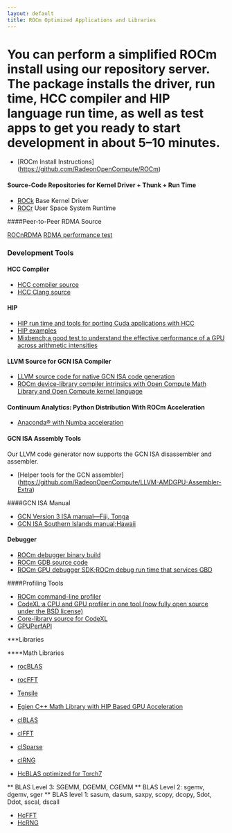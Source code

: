 ```yaml
---
layout: default
title: ROCm Optimized Applications and Libraries
---
```


# You can perform a simplified ROCm install using our repository server. The package installs the driver, run time, HCC compiler and HIP language run time, as well as test apps to get you ready to start development in about 5&ndash;10 minutes. 
* [ROCm Install Instructions] (https://github.com/RadeonOpenCompute/ROCm)


#### Source-Code Repositories for Kernel Driver + Thunk + Run Time

* [ROCk](https://github.com/RadeonOpenCompute/ROCK-Kernel-Driver) Base Kernel Driver 
* [ROCr](https://github.com/RadeonOpenCompute/ROCR-Runtime) User Space System Runtime 

####Peer-to-Peer RDMA Source


[ROCnRDMA](https://github.com/RadeonOpenCompute/ROCnRDMA)
[RDMA performance test](https://github.com/RadeonOpenCompute/rdma-perftest)

### Development Tools

#### HCC Compiler

* [HCC compiler source](href="https://github.com/RadeonOpenCompute/hcc)
* [HCC Clang source](https://github.com/RadeonOpenCompute/hcc-clang)

#### HIP

* [HIP run time and tools for porting Cuda applications with HCC](https://github.com/GPUOpen-ProfessionalCompute-Tools/HIP)
* [HIP examples](https://github.com/GPUOpen-ProfessionalCompute-Tools/HIP-Examples)
* [Mixbench;a good test to understand the effective performance of a GPU across arithmetic intensities](https://github.com/ekondis/mixbench)

#### LLVM Source for GCN ISA Compiler

* [LLVM source code for native GCN ISA code generation](https://github.com/RadeonOpenCompute/llvm)
* [ROCm device-library compiler intrinsics with Open Compute Math Library and Open Compute kernel language](https://github.com/RadeonOpenCompute/ROCm-Device-Libs)


#### Continuum Analytics: Python Distribution With ROCm Acceleration

* [Anaconda® with Numba acceleration](http://numba.pydata.org/numba-doc/latest/index.html)


#### GCN ISA Assembly Tools

Our LLVM code generator now supports the GCN ISA disassembler and assembler. 

* [Helper tools for the GCN assembler] (https://github.com/RadeonOpenCompute/LLVM-AMDGPU-Assembler-Extra)

####GCN ISA Manual


* [GCN Version 3 ISA manual&mdash;Fiji, Tonga](http://amd-dev.wpengine.netdna-cdn.com/wordpress/media/2013/12/AMD_GCN3_Instruction_Set_Architecture_rev1.1.pdf)
* [GCN ISA Southern Islands manual;Hawaii](http://bit.ly/29t5aQP)

#### Debugger

* [ROCm debugger binary build](https://github.com/RadeonOpenCompute/ROCm-Debugger)
* [ROCm GDB source code](https://github.com/RadeonOpenCompute/ROCm-GDB)
* [ROCm GPU debugger SDK;ROCm debug run time that services GBD](https://github.com/RadeonOpenCompute/ROCm-GPUDebugSDK)

####Profiling Tools


* [ROCm command-line profiler](https://github.com/RadeonOpenCompute/ROCm-Profiler)
* [CodeXL;a CPU and GPU profiler in one tool (now fully open source under the BSD license)](https://github.com/GPUOpen-Tools/CodeXL)
* [Core-library source for CodeXL](https://github.com/GPUOpen-Tools/CxlCommon)
* [GPUPerfAPI](https://github.com/GPUOpen-Tools/GPA)

***Libraries

****Math Libraries

* [rocBLAS](https://github.com/ROCmSoftwarePlatform/rocBLAS)
* [rocFFT](https://github.com/ROCmSoftwarePlatform/rocFFT)
* [Tensile](https://github.com/ROCmSoftwarePlatform/Tensile)

* [Egien C++ Math Library with HIP Based GPU Acceleration](https://github.com/ROCmSoftwarePlatform/hipeigen) 

* [clBLAS](https://github.com/clMathLibraries/clBLAS)
* [clFFT](https://github.com/clMathLibraries/clFFT)
* [clSparse](https://github.com/clMathLibraries/clSPARSE)
* [clRNG](https://github.com/clMathLibraries/clRNG)

* [HcBLAS optimized for Torch7](https://github.com/ROCmSoftwarePlatform/hcBLAS)

** BLAS Level 3: SGEMM, DGEMM, CGEMM 
** BLAS Level 2: sgemv, dgemv, sger 
** BLAS level 1: sasum, dasum, saxpy, scopy, dcopy, Sdot, Ddot, sscal, dscall

* [HcFFT](https://github.com/ROCmSoftwarePlatform/hcFFT)
* [HcRNG](https://github.com/ROCmSoftwarePlatform/hcRNG)


